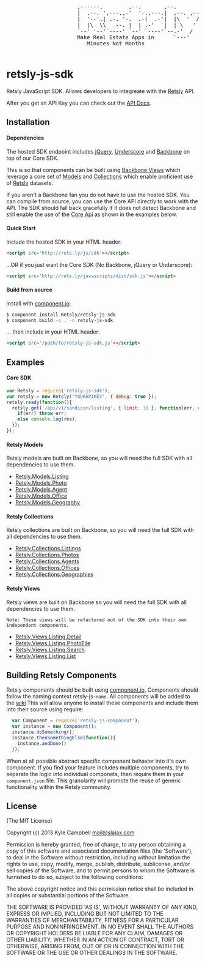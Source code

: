 <pre>
                      ,------.        ,--.       ,--.
                      |  .--. ',---.,-'  '-.,---.|  ,--. ,--.
                      |  '--'.| .-. '-.  .-(  .-'|  |\  '  /
                      |  |\  \\   --. |  | .-'  `|  | \   '
                      `--' '--'`----' `--' `----'`--.-'  /
                      Make Real Estate Apps in      `---'
                         Minutes Not Months

</pre>

# retsly-js-sdk

  Retsly JavaScript SDK. Allows developers to integreate with the [Retsly](http://rets.ly) API.

  After you get an API Key you can check out the [API Docs](http://rets.ly/docs).

## Installation

#### Dependencies

  The hosted SDK endpoint includes [jQuery](https://github.com/jquery/jquery),
  [Underscore](https://github.com/documentcloud/underscore/) and [Backbone](https://github.com/documentcloud/backbone)
  on top of our Core SDK.

  This is so that components can be built using [Backbone Views](http://backbonejs.org/#View) which leverage
  a core set of [Models](http://backbonejs.org/#Model) and [Collections](http://backbonejs.org/#Collection)
  which enable proficient use of [Retsly](http://rets.ly) datasets.

  If you aren't a Backbone fan you do not have to use the hosted SDK. You can compile from source, you can use the
  Core API directly to work with the API. The SDK should fall back gracefully if it does not detect Backbone and still
  enable the use of the [Core Api](https://github.com/Retsly/retsly-js-sdk/blob/master/index.js#L32) as shown in the
  examples below.

#### Quick Start

  Include the hosted SDK in your HTML header:

  ```html
<script src='http://rets.ly/js/sdk'></script>
  ```

  ...OR if you just want the Core SDK (No Backbone, jQuery or Underscore):

  ```html
<script src='http://rets.ly/javascripts/dist/sdk.js'></script>
  ```

#### Build from source

  Install with [component.io](https://github.com/component/component):

  ```bash
  $ component install Retsly/retsly-js-sdk
  $ component build -o . -n retsly-js-sdk
  ```

  ... then include in your HTML header:

  ```html
<script src='/path/to/retsly-js-sdk.js'></script>
  ```

## Examples

#### Core SDK

  ```javascript
  var Retsly = require('retsly-js-sdk');
  var retsly = new Retsly('YOURAPIKEY', { debug: true });
  retsly.ready(function(){
    retsly.get('/api/v1/sandicor/listing', { limit: 10 }, function(err, res) {
      if(err) throw err;
      else console.log(res);
    });
  });
  ```

#### Retsly Models

  Retsly models are built on Backbone, so you will need the full SDK with all dependencies to use them.

  - [Retsly.Models.Listing](https://github.com/Retsly/retsly-js-sdk/blob/master/index.js#L282)
  - [Retsly.Models.Photo](https://github.com/Retsly/retsly-js-sdk/blob/master/index.js#L317)
  - [Retsly.Models.Agent](https://github.com/Retsly/retsly-js-sdk/blob/master/index.js#L336)
  - [Retsly.Models.Office](https://github.com/Retsly/retsly-js-sdk/blob/master/index.js#L352)
  - [Retsly.Models.Geography](https://github.com/Retsly/retsly-js-sdk/blob/master/index.js#L368)

#### Retsly Collections

  Retsly collections are built on Backbone, so you will need the full SDK with all dependencies to use them.

  - [Retsly.Collections.Listings](https://github.com/Retsly/retsly-js-sdk/blob/master/index.js#L390)
  - [Retsly.Collections.Photos](https://github.com/Retsly/retsly-js-sdk/blob/master/index.js#L415)
  - [Retsly.Collections.Agents](https://github.com/Retsly/retsly-js-sdk/blob/master/index.js#L440)
  - [Retsly.Collections.Offices](https://github.com/Retsly/retsly-js-sdk/blob/master/index.js#L457)
  - [Retsly.Collections.Geographies](https://github.com/Retsly/retsly-js-sdk/blob/master/index.js#L474)

#### Retsly Views

  Retsly views are built on Backbone so you will need the full SDK with all dependencies to use them.

  `Note: These views will be refactored out of the SDK into their own independent components.`

  - [Retsly.Views.Listing.Detail](https://github.com/Retsly/retsly-js-sdk/blob/master/index.js#L506)
  - [Retsly.Views.Listing.PhotoTile](https://github.com/Retsly/retsly-js-sdk/blob/master/index.js#L553)
  - [Retsly.Views.Listing.Search](https://github.com/Retsly/retsly-js-sdk/blob/master/index.js#L604)
  - [Retsly.Views.Listing.List](https://github.com/Retsly/retsly-js-sdk/blob/master/index.js#L634)


## Building Retsly Components

  Retsly components should be built using [component.io](https://github.com/component/component).
  Components should follow the naming context retsly-js-`name`. All components will be added to the [wiki](#)
  This will allow anyone to install these components and include them into their source using require:

  ```javascript
    var Component = require('retsly-js-component');
    var instance = new Component();
    instance.doSomething();
    instance.thenSomethingElse(function(){
      instance.andDone()
    });
  ```

  When at all possible abstract specific component behavior into it's own component. If you find your feature
  includes multiple components, try to separate the logic into individual componets, then require them in your
  `component.json` file. This granularity will promote the reuse of generic functionality within the Retsly community.

## License

(The MIT License)

Copyright (c) 2013 Kyle Campbell <mail@slajax.com>

Permission is hereby granted, free of charge, to any person obtaining a copy of this software and associated documentation files (the 'Software'), to deal in the Software without restriction, including without limitation the rights to use, copy, modify, merge, publish, distribute, sublicense, and/or sell copies of the Software, and to permit persons to whom the Software is furnished to do so, subject to the following conditions:

The above copyright notice and this permission notice shall be included in all copies or substantial portions of the Software.

THE SOFTWARE IS PROVIDED 'AS IS', WITHOUT WARRANTY OF ANY KIND, EXPRESS OR IMPLIED, INCLUDING BUT NOT LIMITED TO THE WARRANTIES OF MERCHANTABILITY, FITNESS FOR A PARTICULAR PURPOSE AND NONINFRINGEMENT. IN NO EVENT SHALL THE AUTHORS OR COPYRIGHT HOLDERS BE LIABLE FOR ANY CLAIM, DAMAGES OR OTHER LIABILITY, WHETHER IN AN ACTION OF CONTRACT, TORT OR OTHERWISE, ARISING FROM, OUT OF OR IN CONNECTION WITH THE SOFTWARE OR THE USE OR OTHER DEALINGS IN THE SOFTWARE.
